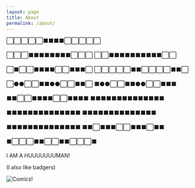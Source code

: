 ```yaml
---
layout: page
title: About
permalink: /about/
---
```


⬜️⬜️⬜️⬜️⬜️⬛️⬛️⬛️⬛️⬜️⬜️⬜️⬜️⬜️

⬜️⬜️⬜️⬛️⬛️⬛️⬛️⬛️⬛️⬛️⬛️⬜️⬜️⬜️
⬜️⬜️⬛️⬛️⬛️⬛️⬛️⬛️⬛️⬛️⬛️⬛️⬜️⬜️

⬜️⬛️⬜️⬜️⬛️⬛️⬛️⬛️⬜️⬜️⬛️⬛️⬛️⬜️
⬜️⬜️⬜️⬜️⬜️⬛️⬛️⬜️⬜️⬜️⬜️⬛️⬛️⬜️

⬜️⚫⚫⬜️⬜️⬛️⬛️⚫⚫⬜️⬜️⬛️⬛️⬜️
⬛️⚫⚫⬜️⬜️⬛️⬛️⚫⚫⬜️⬜️⬛️⬛️⬛️

⬛️⬛️⬜️⬜️⬛️⬛️⬛️⬛️⬜️⬜️⬛️⬛️⬛️⬛️
⬛️⬛️⬛️⬛️⬛️⬛️⬛️⬛️⬛️⬛️⬛️⬛️⬛️⬛️

⬛️⬛️⬛️⬛️⬛️⬛️⬛️⬛️⬛️⬛️⬛️⬛️⬛️⬛️
⬛️⬛️⬛️⬛️⬛️⬛️⬛️⬛️⬛️⬛️⬛️⬛️⬛️⬛️

⬛️⬛️⬛️⬛️⬛️⬛️⬛️⬛️⬛️⬛️⬛️⬛️⬛️⬛️
⬛️⬛️⬜️⬛️⬛️⬛️⬜️⬜️⬛️⬛️⬛️⬜️⬛️⬛️

⬛️⬜️⬜️⬜️⬛️⬛️⬜️⬜️⬛️⬛️⬜️⬜️⬜️⬛️


I AM A HUUUUUUUMAN!

(I also like badgers) 

<img src="http://workcompass.com/wp-content/uploads/2015/03/wh_wc_29-870x350.jpg" alt="Comics!">



